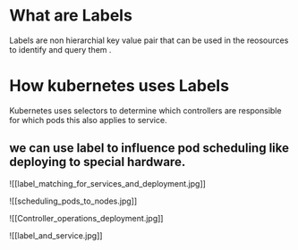 # What are Labels
Labels are non hierarchial key value pair  that can be used in the reosources to identify and query them . 


# How kubernetes uses Labels
Kubernetes uses selectors to determine which controllers are responsible for which pods this also applies to service. 

## we can use label to influence pod scheduling like deploying to special hardware.

![[label_matching_for_services_and_deployment.jpg]]


![[scheduling_pods_to_nodes.jpg]]


![[Controller_operations_deployment.jpg]]

![[label_and_service.jpg]]

